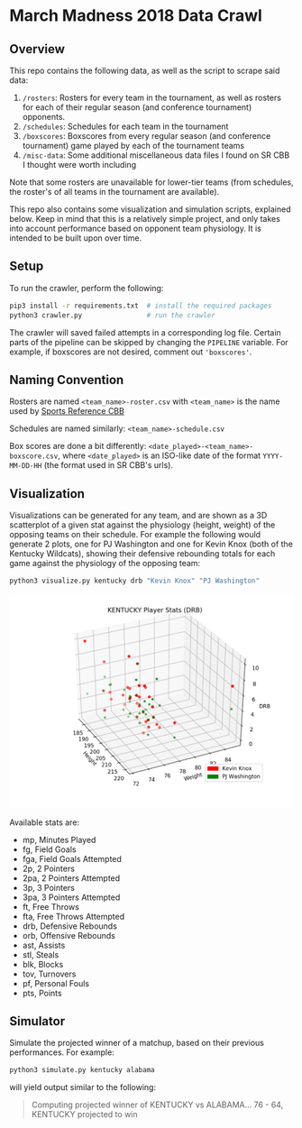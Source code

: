 # March Madness 2018 Data Crawl

## Overview

This repo contains the following data, as well as the script to scrape said data:

1. `/rosters`: Rosters for every team in the tournament, as well as rosters for each of their regular season (and conference tournament) opponents.
2. `/schedules`: Schedules for each team in the tournament
3. `/boxscores`: Boxscores from every regular season (and conference tournament) game played by each of the tournament teams
4. `/misc-data`: Some additional miscellaneous data files I found on SR CBB I thought were worth including

Note that some rosters are unavailable for lower-tier teams (from schedules, the roster's of all teams in the tournament are available).

This repo also contains some visualization and simulation scripts, explained below. Keep in mind that this is a relatively simple project, and only takes into account performance based on opponent team physiology. It is intended to be built upon over time.

## Setup

To run the crawler, perform the following:

```sh
pip3 install -r requirements.txt  # install the required packages
python3 crawler.py                # run the crawler
```

The crawler will saved failed attempts in a corresponding log file. Certain parts of the pipeline can be skipped by changing the `PIPELINE` variable. For example, if boxscores are not desired, comment out `'boxscores'`.

## Naming Convention

Rosters are named `<team_name>-roster.csv` with `<team_name>` is the name used by [Sports Reference CBB](https://www.sports-reference.com/cbb/)

Schedules are named similarly: `<team_name>-schedule.csv`

Box scores are done a bit differently: `<date_played>-<team_name>-boxscore.csv`, where `<date_played>` is an ISO-like date of the format `YYYY-MM-DD-HH` (the format used in SR CBB's urls).

## Visualization

Visualizations can be generated for any team, and are shown as a 3D scatterplot of a given stat against the physiology (height, weight) of the opposing teams on their schedule. For example the following would generate 2 plots, one for PJ Washington and one for Kevin Knox (both of the Kentucky Wildcats), showing their defensive rebounding totals for each game against the physiology of the opposing team:

```sh
python3 visualize.py kentucky drb "Kevin Knox" "PJ Washington"
```

![Example Plot](./images/example-plot.png)

Available stats are:

* mp, Minutes Played
* fg, Field Goals
* fga, Field Goals Attempted
* 2p, 2 Pointers
* 2pa, 2 Pointers Attempted
* 3p, 3 Pointers
* 3pa, 3 Pointers Attempted
* ft, Free Throws
* fta, Free Throws Attempted
* drb, Defensive Rebounds
* orb, Offensive Rebounds
* ast, Assists
* stl, Steals
* blk, Blocks
* tov, Turnovers
* pf, Personal Fouls
* pts, Points

## Simulator

Simulate the projected winner of a matchup, based on their previous performances. For example:

```sh
python3 simulate.py kentucky alabama
```

will yield output similar to the following:

> Computing projected winner of KENTUCKY vs ALABAMA...
> 76 - 64, KENTUCKY projected to win
